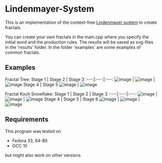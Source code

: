 # Lindenmayer-System
This is an implementation of the context-free [Lindenmayer system](https://en.wikipedia.org/wiki/L-system) to create fractals.

You can create your own fractals in the main.cpp where you specify the initial word and the production rules.
The results will be saved as svg-files in the 'results' folder. In the folder 'examples' are some examples of common fractals.

## Examples
Fractal Tree:
Stage 1 | Stage 2 | Stage 3
:---:|:---:|:---:
![image](https://user-images.githubusercontent.com/50293935/153272618-fa48f0f0-1b24-4b68-a114-660a09970394.png) | ![image](https://user-images.githubusercontent.com/50293935/153273011-1601abea-f83f-4b2f-8396-641a4996b66a.png) | ![image](https://user-images.githubusercontent.com/50293935/153274667-3b386b4f-2913-40bc-8dbd-763820c9a588.png)
Stage 4 | Stage 5
![image](https://user-images.githubusercontent.com/50293935/153275281-e2f1b380-f089-4e34-b7ce-9c8fa330d039.png) | ![image](https://user-images.githubusercontent.com/50293935/153275382-3bf85602-8847-4e97-9c15-a5c5f0267b10.png)

Fractal Koch Snowflake:
Stage 1 | Stage 2 | Stage 3
:---:|:---:|:---:
![image](https://user-images.githubusercontent.com/50293935/153276783-d098b02d-a921-4760-a655-ef89ad75169d.png) | ![image](https://user-images.githubusercontent.com/50293935/153276918-9d934037-66eb-4a65-ab0b-82e731626365.png) | ![image](https://user-images.githubusercontent.com/50293935/153276980-063d3eab-a1c2-492a-a51d-b8c95348e363.png)
Stage 4 | Stage 5  | Stage 6
![image](https://user-images.githubusercontent.com/50293935/153278496-a0e9336e-d9db-4e81-b4fd-61bd0f4e60f0.png) | ![image](https://user-images.githubusercontent.com/50293935/153278587-fc5bf9be-1e08-4a1e-9c4a-a79e73b9a4ef.png) | ![image](https://user-images.githubusercontent.com/50293935/153278646-a54e3249-2bf5-4bba-a6dc-d1e289eba83c.png)

## Requirements
This program was tested on
- Fedora 33, 64-Bit
- GCC 10

but might also work on other versions
